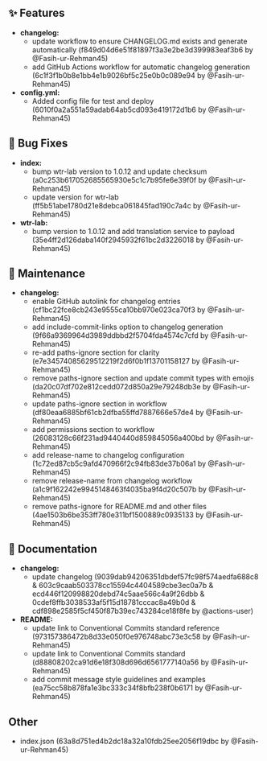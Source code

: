 ## ✨ Features
* **changelog:**
  * update workflow to ensure CHANGELOG.md exists and generate automatically (f849d04d6e51f81897f3a3e2be3d399983eaf3b6 by @Fasih-ur-Rehman45)
  * add GitHub Actions workflow for automatic changelog generation (6c1f3f1b0b8e1bb4e1b9026bf5c25e0b0c089e94 by @Fasih-ur-Rehman45)
* **config.yml:**
  * Added config file for test and deploy (6010f0a2a551a59adab64ab5cd093e419172d1b6 by @Fasih-ur-Rehman45)

## 🐛 Bug Fixes
* **index:**
  * bump wtr-lab version to 1.0.12 and update checksum (a0c253b617052685565930e5c1c7b95fe6e39f0f by @Fasih-ur-Rehman45)
  * update version for wtr-lab (ff5b51abe1780d21e8debca061845fad190c7a4c by @Fasih-ur-Rehman45)
* **wtr-lab:**
  * bump version to 1.0.12 and add translation service to payload (35e4ff2d126daba140f2945932f61bc2d3226018 by @Fasih-ur-Rehman45)

## 🔧 Maintenance
* **changelog:**
  * enable GitHub autolink for changelog entries (cf1bc22fce8cb243e9555ca10bb970e023ca70f3 by @Fasih-ur-Rehman45)
  * add include-commit-links option to changelog generation (9f66a9369964d3989ddbbd2f5704fda4574c7cfd by @Fasih-ur-Rehman45)
  * re-add paths-ignore section for clarity (e7e34574085629512219f2d6f0b1f13701158127 by @Fasih-ur-Rehman45)
  * remove paths-ignore section and update commit types with emojis (da20c07df702e812cedd072d850a29e79248db3e by @Fasih-ur-Rehman45)
  * update paths-ignore section in workflow (df80eaa6885bf61cb2dfba55ffd7887666e57de4 by @Fasih-ur-Rehman45)
  * add permissions section to workflow (26083128c66f231ad9440440d859845056a400bd by @Fasih-ur-Rehman45)
  * add release-name to changelog configuration (1c72ed87cb5c9afd470966f2c94fb83de37b06a1 by @Fasih-ur-Rehman45)
  * remove release-name from changelog workflow (a1c9f162242e9945148463f4035ba9f4d20c507b by @Fasih-ur-Rehman45)
  * remove paths-ignore for README.md and other files (4ae1503b6be353ff780e311bf1500889c0935133 by @Fasih-ur-Rehman45)

## 📝 Documentation
* **changelog:**
  * update changelog (9039dab94206351dbdef57fc98f574aedfa688c8 & 603c9caab503378cc15594c4404589cbe3ec0a7b & ecd446f120998820debd74c5aae566c4a9f26dbb & 0cdef8ffb3038533af5f15d18781cccac8a49b0d & cdf898e2585f5cf450f87b39ec743284ce18f8fe by @actions-user)
* **README:**
  * update link to Conventional Commits standard reference (973157386472b8d33e050f0e976748abc73e3c58 by @Fasih-ur-Rehman45)
  * update link to Conventional Commits standard (d88808202ca91d6e18f308d696d6561777140a56 by @Fasih-ur-Rehman45)
  * add commit message style guidelines and examples (ea75cc58b878fa1e3bc333c34f8bfb238f0b6171 by @Fasih-ur-Rehman45)

## Other
* index.json (63a8d751ed4b2dc18a32a10fdb25ee2056f19dbc by @Fasih-ur-Rehman45)

